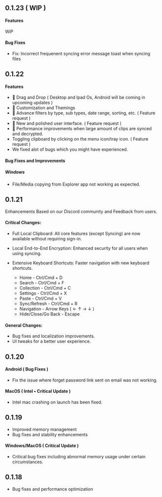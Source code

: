 ## 0.1.23 ( WIP )

#### Features

WIP

#### Bug Fixes

- Fix: Incorrect frequenent syncing error message toast when syncing files

## 0.1.22

#### Features

- 🎉 Drag and Drop ( Desktop and Ipad Os, Android will be coming in upcoming updates )
- 🎉 Customization and Themings
- 🎉 Advance filters by type, sub types, date range, sorting, etc. ( Feature request )
- 🎉 New and polished user interface. ( Feature request )
- 💪 Performance improvements when large amount of clips are synced and decrypted.
- Toggling clipboard by clicking on the menu icon/tray icon. ( Feature request )
- We fixed alot of bugs which you might have experienced.

#### Bug Fixes and Improvements

##### Windows

- File/Media copying from Explorer app not working as expected.

## 0.1.21

Enhancements Based on our Discord community and Feedback from users.

#### Critical Changes:

- Full Local Clipboard: All core features (except Syncing) are now available without requiring sign-in.

- Local End-to-End Encryption: Enhanced security for all users when using syncing.
- Extensive Keyboard Shortcuts: Faster navigation with new keyboard shortcuts.
  - Home - Ctrl/Cmd + D
  - Search - Ctrl/Cmd + F
  - Collection - Ctrl/Cmd + C
  - Settings - Ctrl/Cmd + X
  - Paste - Ctrl/Cmd + V
  - Sync/Refresh - Ctrl/Cmd + R
  - Navigation - Arrow Keys ( ← ↑ → ↓ )
  - Hide/Close/Go Back - Escape

#### General Changes:

- Bug fixes and localization improvements.
- UI tweaks for a better user experience.

## 0.1.20

#### Android ( Bug Fixes )

- Fix the issue where forget password link sent on email was not working.

#### MacOS ( Intel • Critical Update )

- Intel mac crashing on launch has been fixed.

## 0.1.19

- Improved memory management
- Bug fixes and stability enhancements

#### Windows/MacOS ( Critical Update )

- Critical bug fixes including abnormal memory usage under certain circumstances.

## 0.1.18

- Bug fixes and performance optimization

